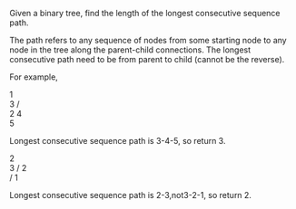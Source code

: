 
Given a binary tree, find the length of the longest consecutive sequence path.


The path refers to any sequence of nodes from some starting node to any node in the tree along the parent-child connections. The longest consecutive path need to be from parent to child (cannot be the reverse).



For example,

   1
    \
     3
    / \
   2   4
        \
         5

Longest consecutive sequence path is 3-4-5, so return 3. 

   2
    \
     3
    / 
   2    
  / 
 1

Longest consecutive sequence path is 2-3,not3-2-1, so return 2.

